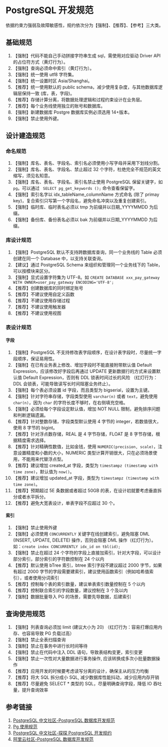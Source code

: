 # PostgreSQL 开发规范

依据约束力强弱及故障敏感性，规约依次分为【强制】、【推荐】、【参考】三大类。


## 基础规范

1. 【强制】代码不能自己手动拼接字符串生成 sql，需使用对应驱动 Driver API 的占位符方式（黄灯行为）。
2. 【强制】查询必须命中索引（黄灯行为）。
3. 【强制】统一使用 utf8 字符集。
4. 【强制】统一设置时区 Asia/Shanghai。
5. 【推荐】统一使用默认的 public schema，减少使用复杂度，与其他数据库逻辑层保持一致 (库，表，字段)。
6. 【推荐】存储计算分离，将数据处理逻辑和过程约束设计在业务层。
7. 【推荐】每个业务线使用独立的账号和数据库。
8. 【强制】新建数据库 Postgre 数据库实例必须选用 14+版本。
9. 【强制】禁止使用外键。


## 设计建造规范


### 命名规范

1. 【强制】库名、表名、字段名、索引名必须使用小写字母并采用下划线分割。
2. 【强制】库名、表名、字段名、禁止超过 32 个字符，杜绝完全不规范的英文缩写，须见名知意。
3. 【强制】库名、表名、字段名、索引名禁止使用 PostgreSQL 保留关键字，如 `pg`。可以通过 ` SELECT pg_get_keywords ();` 命令查看保留字。
4. 【强制】索引名字以 idx_tableName_columnName 方式命名 (除了 primay key)，复合索引只写第一个字段名，避免命名冲突以及重复创建索引。
5. 【强制】临时库、临时表名必须以 tmp 为前缀并以日期_YYYYMMDD 为后缀。
6. 【强制】备份库、备份表名必须以 bak 为前缀并以日期_YYYYMMDD 为后缀。


### 库设计规范

1. 【强制】PostgreSQL 默认不支持跨数据库查询，同一个业务线的 Table 必须创建在同一个 Database 中，以支持关联查询。
2. 【建议】通过 PostgreSQL Schema 来组织和管理同一个业务线下的 Table，可以按模块来区分。
3. 【强制】显式设置字符集为 UTF-8。如 `CREATE DATABASE xxx_pay_gateway WITH OWNER=user_pay_gateway ENCODING='UTF-8';`
4. 【推荐】创建数据库的同时绑定账号
5. 【推荐】不建议使用自定义函数
6. 【推荐】不建议使用存储过程
7. 【推荐】不建议使用触发器
8. 【推荐】不建议使用视图


### 表设计规范

#### 字段

1. 【强制】PostgreSQL 不支持修改表字段顺序，在设计表字段时，尽量统一字段顺序，保证易用性。
2. 【强制】在已有业务表上修改、增加字段时不能直接附带默认值 Default Expression，应该修改好字段后再通过 UPDATE 更新数据行的方式来设置默认值 Default Expression，否则有 DDL 锁表时间过长的风险 （红灯行为：DDL 会锁表，可能导致读写长时间阻塞业务终止）。
3. 【强制】每个表必须设置 id 字段，而且类型为 bigserial，设置为主键。
4. 【强制】针对字符串存储，字段类型使用 `varchar(n)` 或者 `text`，避免使用 `char(n)`，因为 `char` 的字符长度不够时，在右侧填充空格。
5. 【强制】必须给每个字段设定默认值，增加 NOT NULL 限制，避免排序问题和判断逻辑遗漏。
6. 【推荐】针对整数存储，字段类型默认使用 4 字节的 integer，若数值很大，使用 8 字节的 bigint。
7. 【推荐】针对浮点数存储，REAL 是 4 字节存储，FLOAT 是 8 字节存储，根据精度需求选择。
8. 【推荐】针对精确性数值，比如金钱，使用 `NUMERIC(precision, scale)`，注意设置精度和小数的大小，NUMERIC 类型计算开销很大，只在必须场景使用，不能用来代替浮点型。
9. 【推荐】建议增加 created_at 字段，类型为 `timestampz (timestamp with time zone)`，默认值为 `now()`。
10. 【推荐】建议增加 updated_at 字段，类型为 `timestampz (timestamp with time zone)`。
11. 【推荐】预期超过 5E 条数据或者超过 50GB 的表，在设计初就要考虑垂直拆分或者水平拆分。
12. 【推荐】避免大宽表设计，单表字段不应超过 30 个。

#### 索引

1. 【强制】禁止使用外键
2. 【强制】必须使用 `CONCURRENTLY` 关键字在线创建索引，避免阻塞 DML (INSERT, UPDATE, DELETE) 操作，否则会阻塞 DML 操作（红灯行为）。如：`create index CONCURRENTLY idx_id on tbl(id);`
3. 【强制】禁止在超过 24 个字符的字段上直接加索引，针对大字段，可以设计部分索引，部分索引的字符数控制在 24 个以内
4. 【推荐】默认使用 bTree 索引，btree 索引字段不建议超过 2000 字节，如果有超过 2000 字节的字段需要建索引，建议使用函数索引（例如哈希值索引），或者使用分词索引
5. 【推荐】控制每个表的索引数量，建议单表索引数量控制在 5 个以内
6. 【推荐】控制联合索引的字段数量，建议控制在 3 个及以内
7. 【强制】数据批量导入 PG 的场景，需要先导数据，后建索引


## 查询使用规范

1. 【强制】列表查询必须加 limit (建议大小为 20) （红灯行为：容易打爆应用内存、也容易导致 PG 负载过高）
2. 【强制】禁止全表扫描查询
3. 【强制】禁止在事务中进行长时间等待
4. 【强制】禁止在代码中注入 DDL 语句，导致表结构变更，索引变更
5. 【强制】禁止一次性对大量数据进行事务操作, 应该转换成多次小批量数据操作
6. 【推荐】应用开发的时候要考虑读写分离的设计，确保主从的压力均衡
7. 【推荐】将大 SQL 拆分成小 SQL, 减少数据库性能抖动，减少应用内存开销
8. 【推荐】尽量避免 SELECT * 类型的 SQL，尽量明确查询字段，降低 IO 吞吐量，提升查询效率

## 参考链接

1. [PostgreSQL 中文社区-PostgreSQL 数据库开发规范](https://mp.weixin.qq.com/s/qOobyeo3ROnFnA4NAbG4fg)
2. [Pg 使用规范]( https://wiki.sqlfans.cn/postgresql/pg-std-using.html )
3. [PostgreSQL 中文社区-探探 PostgreSQL 开发规约](https://mp.weixin.qq.com/s/WV9EKnp155MHMpSuXCOFnA)
4. [阿里云社区-PostgreSQL 数据库开发规范](https://developer.aliyun.com/article/60899)
